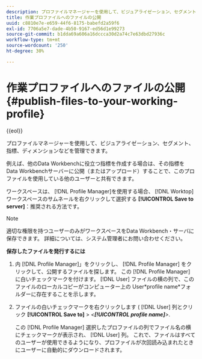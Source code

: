 ```yaml
---
description: プロファイルマネージャーを使用して、ビジュアライゼーション、セグメント、指標、ディメンションなどを管理できます。
title: 作業プロファイルへのファイルの公開
uuid: c8810e7e-e659-44f6-8175-babefd2a59f6
exl-id: 7706a5e7-dade-4b50-9167-ed56d1e99273
source-git-commit: b1dda69a606a16dccca30d2a74c7e63dbd27936c
workflow-type: tm+mt
source-wordcount: '250'
ht-degree: 30%

---
```


# 作業プロファイルへのファイルの公開{#publish-files-to-your-working-profile}

{{eol}}

プロファイルマネージャーを使用して、ビジュアライゼーション、セグメント、指標、ディメンションなどを管理できます。

例えば、他のData Workbenchに役立つ指標を作成する場合は、その指標をData Workbenchサーバーに公開（またはアップロード）することで、このプロファイルを使用している他のユーザーと共有できます。

ワークスペースは、 [!DNL Profile Manager]を使用する場合、 [!DNL Worktop] ワークスペースのサムネールを右クリックして選択する **[!UICONTROL Save to server]**：推奨される方法です。

>[!NOTE]
>
>適切な権限を持つユーザーのみがワークスペースをData Workbench・サーバに保存できます。 詳細については、システム管理者にお問い合わせください。

**保存したファイルを発行するには**

1. 内 [!DNL Profile Manager]」をクリックし、 [!DNL Profile Manager] をクリックして、公開するファイルを探します。 この [!DNL Profile Manager] に白いチェックマークを付けます。 [!DNL User] ファイルの横の列で、このファイルのローカルコピーがコンピューター上の User\*profile name*フォルダーに存在することを示します。
1. ファイルの白いチェックマークを右クリックします ( [!DNL User] 列とクリック **[!UICONTROL Save to]** > *&lt;**[!UICONTROL profile name]**>*.

   この [!DNL Profile Manager] 選択したプロファイルの列でファイル名の横にチェックマークが表示され、 [!DNL User] 列。 これで、ファイルはすべてのユーザーが使用できるようになり、プロファイルが次回読み込まれたときにユーザーに自動的にダウンロードされます。
